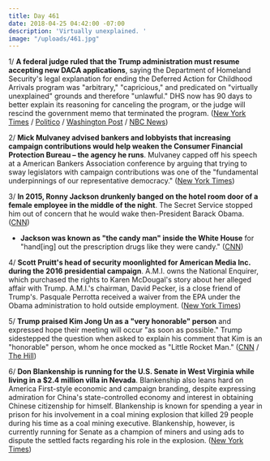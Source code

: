 ```yaml
---
title: Day 461
date: 2018-04-25 04:42:00 -07:00
description: 'Virtually unexplained. '
image: "/uploads/461.jpg"
---
```


1/ **A federal judge ruled that the Trump administration must resume accepting new DACA applications**, saying the Department of Homeland Security's legal explanation for ending the Deferred Action for Childhood Arrivals program was "arbitrary," "capricious," and predicated on "virtually unexplained" grounds and therefore "unlawful." DHS now has 90 days to better explain its reasoning for canceling the program, or the judge will rescind the government memo that terminated the program. ([New York Times](https://www.nytimes.com/2018/04/24/us/daca-dreamers-trump.html) / [Politico](https://www.politico.com/story/2018/04/24/third-judge-rules-against-trump-daca-550092) / [Washington Post](https://www.washingtonpost.com/local/immigration/2018/04/24/cfb41578-4816-11e8-8b5a-3b1697adcc2a_story.html) / [NBC News](https://www.nbcnews.com/storyline/immigration-reform/third-federal-judge-issues-strongest-order-yet-backing-daca-n868866))

2/ **Mick Mulvaney advised bankers and lobbyists that increasing campaign contributions would help weaken the Consumer Financial Protection Bureau – the agency he runs**. Mulvaney capped off his speech at a American Bankers Association conference by arguing that trying to sway legislators with campaign contributions was one of the "fundamental underpinnings of our representative democracy." ([New York Times](https://www.nytimes.com/2018/04/24/us/mulvaney-consumer-financial-protection-bureau.html))

3/ **In 2015, Ronny Jackson drunkenly banged on the hotel room door of a female employee in the middle of the night**. The Secret Service stopped him out of concern that he would wake then-President Barack Obama. ([CNN](https://www.cnn.com/2018/04/24/politics/ronny-jackson-door-allegations/index.html))

* **Jackson was known as "the candy man" inside the White House** for "hand\[ing\] out the prescription drugs like they were candy." ([CNN](https://www.cnn.com/2018/04/24/politics/tester-va-ronny-jackson/index.html))

4/ **Scott Pruitt's head of security moonlighted for American Media Inc. during the 2016 presidential campaign**. A.M.I. owns the National Enquirer, which purchased the rights to Karen McDougal's story about her alleged affair with Trump. A.M.I.'s chairman, David Pecker, is a close friend of Trump's. Pasquale Perrotta received a waiver from the EPA under the Obama administration to hold outside employment. ([New York Times](https://www.nytimes.com/2018/04/24/us/pasquale-perrotta-epa-american-media.html))

5/ **Trump praised Kim Jong Un as a "very honorable" person** and expressed hope their meeting will occur "as soon as possible." Trump sidestepped the question when asked to explain his comment that Kim is an "honorable" person, whom he once mocked as "Little Rocket Man." ([CNN](https://www.cnn.com/2018/04/24/politics/trump-kim-jong-un-honorable/index.html) / [The Hill](http://thehill.com/homenews/administration/384600-trump-calls-kim-jong-un-very-honorable))

6/ **Don Blankenship is running for the U.S. Senate in West Virginia while living in a $2.4 million villa in Nevada**. Blankenship also leans hard on America First-style economic and campaign branding, despite expressing admiration for China's state-controlled economy and interest in obtaining Chinese citizenship for himself. Blankenship is known for spending a year in prison for his involvement in a coal mining explosion that killed 29 people during his time as a coal mining executive. Blankenship, however, is currently running for Senate as a champion of miners and using ads to dispute the settled facts regarding his role in the explosion. ([New York Times](https://www.nytimes.com/2018/04/25/us/politics/don-blankenship-china-west-virginia.html))